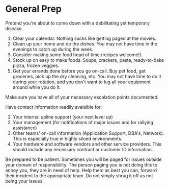 # General Prep

Pretend you're about to come down with a debilitating yet temporary disease.

1. Clear your calendar. Nothing sucks like getting paged at the movies.
2. Clean up your home and do the dishes. You may not have time in the evenings to catch up during the week.
3. Consider making some food head of time (recipes welcome!).
4. Stock up on easy to make foods. Soups, crackers, pasta, ready-to-bake pizza, frozen veggies.
5. Get your errands done before you go on-call. Buy pet food, get groceries, pick up the dry cleaning, etc. You may not have time to do it during your rotation, and you don't want to lug all your equipment around while you do it.

Make sure you have all of your necessary escalation points documented.

Have contact information readily avaialble for:

1. Your internal upline support (your next level up)
2. Your management (for notifications of major issues and for rallying assistance)
3. Other teams' on-call information (Application Support, DBA's, Network).  This is especially true in highly siloed environments.
4. Your hardware and software vendors and other service providers.  This should include any necessary contract or customer ID information.

Be prepared to be patient.  Sometimes you will be paged for issues outside your domain of responsibility.  The person paging you is not doing this to annoy you, they are in need of help.  Help them as best you can, forward their incident to the appropriate team.  Do not simply shrug it off as not being your issues.

